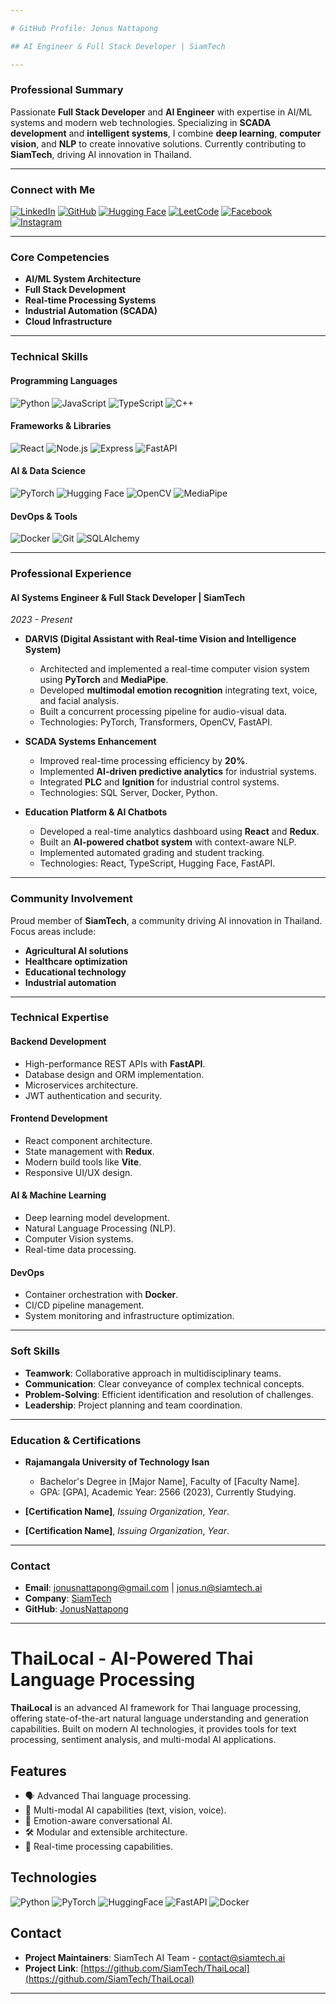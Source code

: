 ```yaml
---

# GitHub Profile: Jonus Nattapong

## AI Engineer & Full Stack Developer | SiamTech

---
```


### Professional Summary

Passionate **Full Stack Developer** and **AI Engineer** with expertise in AI/ML systems and modern web technologies. Specializing in **SCADA development** and **intelligent systems**, I combine **deep learning**, **computer vision**, and **NLP** to create innovative solutions. Currently contributing to **SiamTech**, driving AI innovation in Thailand.

---

### Connect with Me

[![LinkedIn](https://img.shields.io/badge/-LinkedIn-0077B5?logo=linkedin&logoColor=white&style=flat)](https://www.linkedin.com/in/nattapong-tapachoom-7b3973301/)
[![GitHub](https://img.shields.io/badge/-GitHub-181717?logo=github&logoColor=white&style=flat)](https://github.com/JonusNattapong)
[![Hugging Face](https://img.shields.io/badge/-Hugging%20Face-FFD700?logo=hugging-face&logoColor=white&style=flat)](https://huggingface.co/JonusNattapong)
[![LeetCode](https://img.shields.io/badge/-LeetCode-FFA116?logo=leetcode&logoColor=white&style=flat)](https://leetcode.com/u/JonusNattapong/)
[![Facebook](https://img.shields.io/badge/-Facebook-1877F2?logo=facebook&logoColor=white&style=flat)](https://www.facebook.com/jonus.jn.5)
[![Instagram](https://img.shields.io/badge/-Instagram-E4405F?logo=instagram&logoColor=white&style=flat)](https://www.instagram.com/jonus.co.th/)

---

### Core Competencies

- **AI/ML System Architecture**
- **Full Stack Development**
- **Real-time Processing Systems**
- **Industrial Automation (SCADA)**
- **Cloud Infrastructure**

---

### Technical Skills

#### Programming Languages
![Python](https://img.shields.io/badge/-Python-3776AB?logo=python&logoColor=white&style=flat)
![JavaScript](https://img.shields.io/badge/-JavaScript-F7DF1E?logo=javascript&logoColor=black&style=flat)
![TypeScript](https://img.shields.io/badge/-TypeScript-3178C6?logo=typescript&logoColor=white&style=flat)
![C++](https://img.shields.io/badge/-C++-00599C?logo=c%2B%2B&logoColor=white&style=flat)

#### Frameworks & Libraries
![React](https://img.shields.io/badge/-React-61DAFB?logo=react&logoColor=black&style=flat)
![Node.js](https://img.shields.io/badge/-Node.js-339933?logo=node.js&logoColor=white&style=flat)
![Express](https://img.shields.io/badge/-Express-000000?logo=express&logoColor=white&style=flat)
![FastAPI](https://img.shields.io/badge/-FastAPI-009688?logo=fastapi&logoColor=white&style=flat)

#### AI & Data Science
![PyTorch](https://img.shields.io/badge/-PyTorch-EE4C2C?logo=pytorch&logoColor=white&style=flat)
![Hugging Face](https://img.shields.io/badge/-Hugging%20Face-FFD700?logo=hugging-face&logoColor=black&style=flat)
![OpenCV](https://img.shields.io/badge/-OpenCV-5C3EE8?logo=opencv&logoColor=white&style=flat)
![MediaPipe](https://img.shields.io/badge/-MediaPipe-00A0DC?logo=google&logoColor=white&style=flat)

#### DevOps & Tools
![Docker](https://img.shields.io/badge/-Docker-2496ED?logo=docker&logoColor=white&style=flat)
![Git](https://img.shields.io/badge/-Git-F05032?logo=git&logoColor=white&style=flat)
![SQLAlchemy](https://img.shields.io/badge/-SQLAlchemy-FCA121?logo=sqlite&logoColor=white&style=flat)

---

### Professional Experience

#### **AI Systems Engineer & Full Stack Developer** | SiamTech  
*2023 - Present*

- **DARVIS (Digital Assistant with Real-time Vision and Intelligence System)**  
  - Architected and implemented a real-time computer vision system using **PyTorch** and **MediaPipe**.  
  - Developed **multimodal emotion recognition** integrating text, voice, and facial analysis.  
  - Built a concurrent processing pipeline for audio-visual data.  
  - Technologies: PyTorch, Transformers, OpenCV, FastAPI.  

- **SCADA Systems Enhancement**  
  - Improved real-time processing efficiency by **20%**.  
  - Implemented **AI-driven predictive analytics** for industrial systems.  
  - Integrated **PLC** and **Ignition** for industrial control systems.  
  - Technologies: SQL Server, Docker, Python.  

- **Education Platform & AI Chatbots**  
  - Developed a real-time analytics dashboard using **React** and **Redux**.  
  - Built an **AI-powered chatbot system** with context-aware NLP.  
  - Implemented automated grading and student tracking.  
  - Technologies: React, TypeScript, Hugging Face, FastAPI.  

---

### Community Involvement

Proud member of **SiamTech**, a community driving AI innovation in Thailand. Focus areas include:  
- **Agricultural AI solutions**  
- **Healthcare optimization**  
- **Educational technology**  
- **Industrial automation**  

---

### Technical Expertise

#### Backend Development
- High-performance REST APIs with **FastAPI**.  
- Database design and ORM implementation.  
- Microservices architecture.  
- JWT authentication and security.  

#### Frontend Development
- React component architecture.  
- State management with **Redux**.  
- Modern build tools like **Vite**.  
- Responsive UI/UX design.  

#### AI & Machine Learning
- Deep learning model development.  
- Natural Language Processing (NLP).  
- Computer Vision systems.  
- Real-time data processing.  

#### DevOps
- Container orchestration with **Docker**.  
- CI/CD pipeline management.  
- System monitoring and infrastructure optimization.  

---

### Soft Skills
- **Teamwork**: Collaborative approach in multidisciplinary teams.  
- **Communication**: Clear conveyance of complex technical concepts.  
- **Problem-Solving**: Efficient identification and resolution of challenges.  
- **Leadership**: Project planning and team coordination.  

---

### Education & Certifications

- **Rajamangala University of Technology Isan**  
  - Bachelor's Degree in [Major Name], Faculty of [Faculty Name].  
  - GPA: [GPA], Academic Year: 2566 (2023), Currently Studying.  

- **[Certification Name]**, *Issuing Organization*, *Year*.  
- **[Certification Name]**, *Issuing Organization*, *Year*.  

---

### Contact

- **Email**: jonusnattapong@gmail.com | jonus.n@siamtech.ai  
- **Company**: [SiamTech](https://siamtech.ai)  
- **GitHub**: [JonusNattapong](https://github.com/JonusNattapong)  

---

# ThaiLocal - AI-Powered Thai Language Processing

**ThaiLocal** is an advanced AI framework for Thai language processing, offering state-of-the-art natural language understanding and generation capabilities. Built on modern AI technologies, it provides tools for text processing, sentiment analysis, and multi-modal AI applications.

## Features
- 🗣️ Advanced Thai language processing.  
- 🤖 Multi-modal AI capabilities (text, vision, voice).  
- 🧠 Emotion-aware conversational AI.  
- 🛠️ Modular and extensible architecture.  
- 🚀 Real-time processing capabilities.  

## Technologies
![Python](https://img.shields.io/badge/-Python-3776AB?logo=python&logoColor=white&style=flat)
![PyTorch](https://img.shields.io/badge/-PyTorch-EE4C2C?logo=pytorch&logoColor=white&style=flat)
![HuggingFace](https://img.shields.io/badge/-Hugging%20Face-FFD700?logo=hugging-face&logoColor=white&style=flat)
![FastAPI](https://img.shields.io/badge/-FastAPI-009688?logo=fastapi&logoColor=white&style=flat)
![Docker](https://img.shields.io/badge/-Docker-2496ED?logo=docker&logoColor=white&style=flat)

## Contact
- **Project Maintainers**: SiamTech AI Team - [contact@siamtech.ai](mailto:contact@siamtech.ai)  
- **Project Link**: [https://github.com/SiamTech/ThaiLocal](https://github.com/SiamTech/ThaiLocal)  

---
